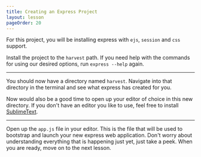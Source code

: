 ```yaml
---
title: Creating an Express Project
layout: lesson
pageOrder: 20
---
```


For this project, you will be installing express with `ejs`, `session` and `css` support.

Install the project to the `harvest` path. If you need help with the commands for using our desired options, run `express --help` again.

<hr>

You should now have a directory named `harvest`. Navigate into that directory in the terminal and see what express has created for you.

Now would also be a good time to open up your editor of choice in this new directory. If you don't have an editor you like to use, feel free to install [SublimeText](http://www.sublimetext.com/2).

<hr>

Open up the `app.js` file in your editor. This is the file that will be used to bootstrap and launch your new express web application. Don't worry about understanding everything that is happening just yet, just take a peek. When you are ready, move on to the next lesson.